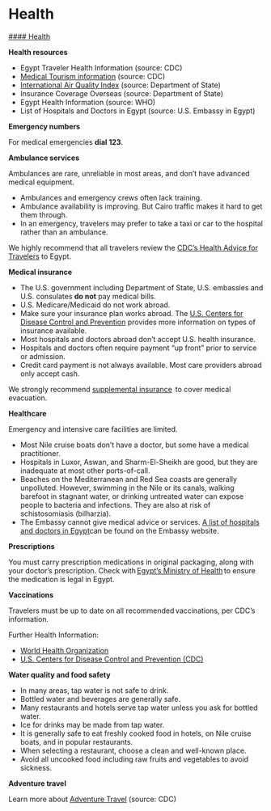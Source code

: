 # Health

[#### Health](javascript:void(0); "Health")

**Health resources**

* Egypt Traveler Health Information (source: CDC)
* [Medical Tourism information](https://wwwnc.cdc.gov/travel/yellowbook/2024/health-care-abroad/medical-tourism) (source: CDC)
* [International Air Quality Index](https://travel.state.gov/content/travel/en/international-travel/before-you-go/your-health-abroad/Insurance_Coverage_Overseas.html) (source: Department of State)
* Insurance Coverage Overseas (source: Department of State)
* Egypt Health Information (source: WHO)
* List of Hospitals and Doctors in Egypt (source: U.S. Embassy in Egypt)

**Emergency numbers**

For medical emergencies **dial 123**.

**Ambulance services**

Ambulances are rare, unreliable in most areas, and don’t have advanced medical equipment.

* Ambulances and emergency crews often lack training.
* Ambulance availability is improving. But Cairo traffic makes it hard to get them through.
* In an emergency, travelers may prefer to take a taxi or car to the hospital rather than an ambulance.

We highly recommend that all travelers review the [CDC’s Health Advice for Travelers](https://wwwnc.cdc.gov/travel/page/traveler-information-center) to Egypt.

**Medical insurance**

* The U.S. government including Department of State, U.S. embassies and U.S. consulates **do not** pay medical bills.
* U.S. Medicare/Medicaid do not work abroad.
* Make sure your insurance plan works abroad. The [U.S. Centers for Disease Control and Prevention](https://travel.state.gov/content/travel/en/international-travel/International-Travel-Country-Information-Pages/Egypt.html#ExternalPopup) provides more information on types of insurance available.
* Most hospitals and doctors abroad don’t accept U.S. health insurance.
* Hospitals and doctors often require payment “up front” prior to service or admission.
* Credit card payment is not always available. Most care providers abroad only accept cash.

We strongly recommend [supplemental insurance](https://travel.state.gov/content/travel/en/international-travel/before-you-go/your-health-abroad/insurance-providers-overseas.html)  to cover medical evacuation.

**Healthcare**

Emergency and intensive care facilities are limited.

* Most Nile cruise boats don’t have a doctor, but some have a medical practitioner.
* Hospitals in Luxor, Aswan, and Sharm-El-Sheikh are good, but they are inadequate at most other ports-of-call.
* Beaches on the Mediterranean and Red Sea coasts are generally unpolluted. However, swimming in the Nile or its canals, walking barefoot in stagnant water, or drinking untreated water can expose people to bacteria and infections. They are also at risk of schistosomiasis (bilharzia).
* The Embassy cannot give medical advice or services. [A list of hospitals and doctors in Egypt](https://eg.usembassy.gov/u-s-citizen-services/local-resources-of-u-s-citizens/doctors/)can be found on the Embassy website.

**Prescriptions**

You must carry prescription medications in original packaging, along with your doctor’s prescription. Check with [Egypt’s Ministry of Health](https://travel.state.gov/content/travel/en/international-travel/International-Travel-Country-Information-Pages/Egypt.html#ExternalPopup) to ensure the medication is legal in Egypt.

**Vaccinations**

Travelers must be up to date on all recommended vaccinations, per CDC’s information.

Further Health Information:

* [World Health Organization](https://travel.state.gov/content/travel/en/international-travel/International-Travel-Country-Information-Pages/Egypt.html#ExternalPopup)
* [U.S. Centers for Disease Control and Prevention (CDC)](https://travel.state.gov/content/travel/en/international-travel/International-Travel-Country-Information-Pages/Egypt.html#ExternalPopup)

**Water quality and food safety**

* In many areas, tap water is not safe to drink.
* Bottled water and beverages are generally safe.
* Many restaurants and hotels serve tap water unless you ask for bottled water.
* Ice for drinks may be made from tap water.
* It is generally safe to eat freshly cooked food in hotels, on Nile cruise boats, and in popular restaurants.
* When selecting a restaurant, choose a clean and well-known place.
* Avoid all uncooked food including raw fruits and vegetables to avoid sickness.

**Adventure travel**

Learn more about [Adventure Travel](https://wwwnc.cdc.gov/travel/page/adventure) (source: CDC)